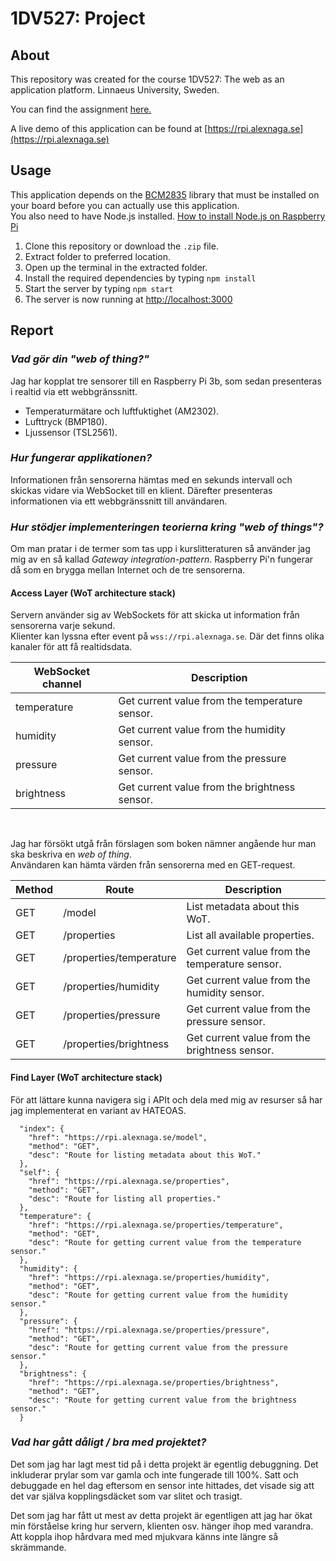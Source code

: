 # 1DV527: Project
## About

This repository was created for the course 1DV527: The web as an application platform.
Linnaeus University, Sweden.

You can find the assignment [here.](https://coursepress.lnu.se/kurs/the-web-as-an-application-platform/examination-3)

A live demo of this application can be found at [https://rpi.alexnaga.se](https://rpi.alexnaga.se)

## Usage

This application depends on the [BCM2835](http://www.airspayce.com/mikem/bcm2835/) library that must be installed on your board before you can actually use this application.  
You also need to have Node.js installed. [How to install Node.js on Raspberry Pi](https://github.com/cncjs/cncjs/wiki/Setup-Guide:-Raspberry-Pi-%7C-Install-Node.js-Manually)

1. Clone this repository or download the `.zip` file.
2. Extract folder to preferred location.
3. Open up the terminal in the extracted folder.
4. Install the required dependencies by typing `npm install`
5. Start the server by typing `npm start`
6. The server is now running at [http://localhost:3000](http://localhost:3000)

## Report

### *Vad gör din "web of thing?"*
Jag har kopplat tre sensorer till en Raspberry Pi 3b, som sedan presenteras i realtid via ett webbgränssnitt.
- Temperaturmätare och luftfuktighet (AM2302).
- Lufttryck (BMP180).
- Ljussensor (TSL2561).

### *Hur fungerar applikationen?*
Informationen från sensorerna hämtas med en sekunds intervall och skickas vidare via WebSocket till en klient. Därefter presenteras informationen via ett webbgränssnitt till användaren.

### *Hur stödjer implementeringen teorierna kring "web of things"?*
Om man pratar i de termer som tas upp i kurslitteraturen så använder jag mig av en så kallad *Gateway integration-pattern*. Raspberry Pi'n fungerar då som en brygga mellan Internet och de tre sensorerna.

#### Access Layer (WoT architecture stack)
Servern använder sig av WebSockets för att skicka ut information från sensorerna varje sekund.  
Klienter kan lyssna efter event på `wss://rpi.alexnaga.se`. Där det finns olika kanaler för att få realtidsdata.
  
| WebSocket channel | Description                                    |
|-------------------|------------------------------------------------|
| temperature       | Get current value from the temperature sensor. |
| humidity          | Get current value from the humidity sensor.    |
| pressure          | Get current value from the pressure sensor.    |
| brightness        | Get current value from the brightness sensor.  |

&nbsp;

Jag har försökt utgå från förslagen som boken nämner angående hur man ska beskriva en *web of thing*.  
Användaren kan hämta värden från sensorerna med en GET-request.  

| Method | Route                   | Description                                    |
|--------|-------------------------|------------------------------------------------|
| GET    | /model                  | List metadata about this WoT.                  |
| GET    | /properties             | List all available properties.                 |
| GET    | /properties/temperature | Get current value from the temperature sensor. |
| GET    | /properties/humidity    | Get current value from the humidity sensor.    |
| GET    | /properties/pressure    | Get current value from the pressure sensor.    |
| GET    | /properties/brightness  | Get current value from the brightness sensor.  |

#### Find Layer (WoT architecture stack)
För att lättare kunna navigera sig i APIt och dela med mig av resurser så har jag implementerat en variant av HATEOAS.

```
  "index": {
    "href": "https://rpi.alexnaga.se/model",
    "method": "GET",
    "desc": "Route for listing metadata about this WoT."
  },
  "self": {
    "href": "https://rpi.alexnaga.se/properties",
    "method": "GET",
    "desc": "Route for listing all properties."
  },
  "temperature": {
    "href": "https://rpi.alexnaga.se/properties/temperature",
    "method": "GET",
    "desc": "Route for getting current value from the temperature sensor."
  },
  "humidity": {
    "href": "https://rpi.alexnaga.se/properties/humidity",
    "method": "GET",
    "desc": "Route for getting current value from the humidity sensor."
  },
  "pressure": {
    "href": "https://rpi.alexnaga.se/properties/pressure",
    "method": "GET",
    "desc": "Route for getting current value from the pressure sensor."
  },
  "brightness": {
    "href": "https://rpi.alexnaga.se/properties/brightness",
    "method": "GET",
    "desc": "Route for getting current value from the brightness sensor."
  }
```

### *Vad har gått dåligt / bra med projektet?*
Det som jag har lagt mest tid på i detta projekt är egentlig debuggning. Det inkluderar prylar som var gamla och inte fungerade till 100%. Satt och debuggade en hel dag eftersom en sensor inte hittades, det visade sig att det var själva kopplingsdäcket som var slitet och trasigt.

Det som jag har fått ut mest av detta projekt är egentligen att jag har ökat min förståelse kring hur servern, klienten osv. hänger ihop med varandra. Att koppla ihop hårdvara med med mjukvara känns inte längre så skrämmande.
